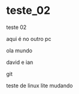 # teste_02
teste 02


aqui é no outro pc

ola mundo 

david e ian

git

teste de linux lite
mudando
